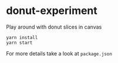 # donut-experiment
Play around with donut slices in canvas

```
yarn install
yarn start
```

For more details take a look at `package.json`
